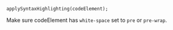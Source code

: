 `applySyntaxHighlighting(codeElement);`

Make sure codeElement has `white-space` set to `pre` or `pre-wrap`.
